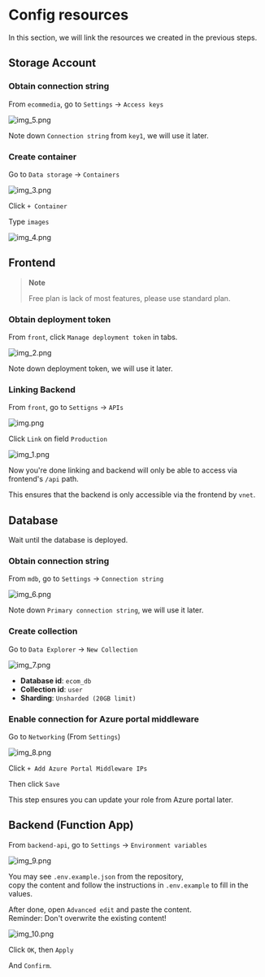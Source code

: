 # Config resources

In this section, we will link the resources we created in the previous steps.

## Storage Account

### Obtain connection string

From `ecommedia`, go to `Settings` -> `Access keys`

![img_5.png](img/step_1/img_5.png)

Note down `Connection string` from `key1`, we will use it later.

### Create container

Go to `Data storage` -> `Containers`

![img_3.png](img/step_1/img_3.png)

Click `+ Container`

Type `images`

![img_4.png](img/step_1/img_4.png)

## Frontend

> **Note**
>
> Free plan is lack of most features, please use standard plan.

### Obtain deployment token

From `front`, click `Manage deployment token` in tabs.

![img_2.png](img/step_1/img_2.png)

Note down deployment token, we will use it later.

### Linking Backend

From `front`, go to `Settigns` -> `APIs`

![img.png](img/step_1/img.png)

Click `Link` on field `Production`

![img_1.png](img/step_1/img_1.png)

Now you're done linking and backend will only be able to access via frontend's `/api` path.

This ensures that the backend is only accessible via the frontend by `vnet`.

## Database

Wait until the database is deployed.

### Obtain connection string

From `mdb`, go to `Settings` -> `Connection string`

![img_6.png](img/step_1/img_6.png)

Note down `Primary connection string`, we will use it later.

### Create collection

Go to `Data Explorer` -> `New Collection`

![img_7.png](img/step_1/img_7.png)

- **Database id**: `ecom_db`
- **Collection id**: `user`
- **Sharding**: `Unsharded (20GB limit)`

### Enable connection for Azure portal middleware

Go to `Networking` (From `Settings`)

![img_8.png](img/step_1/img_8.png)

Click `+ Add Azure Portal Middleware IPs`

Then click `Save`

This step ensures you can update your role from Azure portal later.

## Backend (Function App)

From `backend-api`, go to `Settings` -> `Environment variables`

![img_9.png](img/step_1/img_9.png)

You may see `.env.example.json` from the repository,
\
copy the content and follow the instructions in `.env.example` to fill in the values.

After done, open `Advanced edit` and paste the content.
\
Reminder: Don't overwrite the existing content!

![img_10.png](img/step_1/img_10.png)

Click `OK`, then `Apply`

And `Confirm`.
